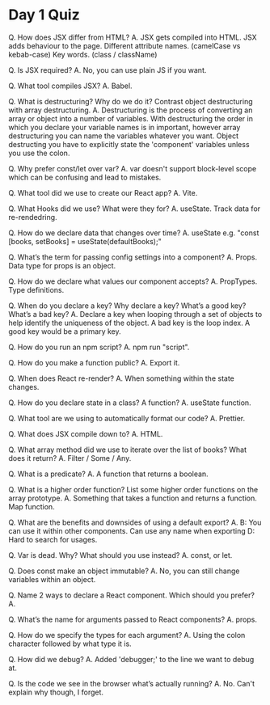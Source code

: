 # Day 1 Quiz

Q. How does JSX differ from HTML?
A. JSX gets compiled into HTML.
JSX adds behaviour to the page.
Different attribute names. (camelCase vs kebab-case)
Key words. (class / className)

Q. Is JSX required?
A. No, you can use plain JS if you want.

Q. What tool compiles JSX?
A. Babel.

Q. What is destructuring? Why do we do it? Contrast object destructuring with array destructuring.
A. Destructuring is the process of converting an array or object into a number of variables. With destructuring the order in which you declare your variable names is in important, however array destructuring you can name the variables whatever you want. Object destructing you have to explicitly state the 'component' variables unless you use the colon.

Q. Why prefer const/let over var?
A. var doesn't support block-level scope which can be confusing and lead to mistakes.

Q. What tool did we use to create our React app?
A. Vite.

Q. What Hooks did we use? What were they for?
A. useState. Track data for re-rendedring.

Q. How do we declare data that changes over time?
A. useState e.g. "const [books, setBooks] = useState(defaultBooks);"

Q. What’s the term for passing config settings into a component?
A. Props. Data type for props is an object.

Q. How do we declare what values our component accepts?
A. PropTypes. Type definitions.

Q. When do you declare a key? Why declare a key? What’s a good key? What’s a bad key?
A. Declare a key when looping through a set of objects to help identify the uniqueness of the object. A bad key is the loop index. A good key would be a primary key.

Q. How do you run an npm script?
A. npm run "script".

Q. How do you make a function public?
A. Export it.

Q. When does React re-render?
A. When something within the state changes.

Q. How do you declare state in a class? A function?
A. useState function.

Q. What tool are we using to automatically format our code?
A. Prettier.

Q. What does JSX compile down to?
A. HTML.

Q. What array method did we use to iterate over the list of books? What does it return?
A. Filter / Some / Any.

Q. What is a predicate?
A. A function that returns a boolean.

Q. What is a higher order function? List some higher order functions on the array prototype.
A. Something that takes a function and returns a function. Map function.

Q. What are the benefits and downsides of using a default export?
A. B: You can use it within other components. Can use any name when exporting D: Hard to search for usages.

Q. Var is dead. Why? What should you use instead?
A. const, or let.

Q. Does const make an object immutable?
A. No, you can still change variables within an object.

Q. Name 2 ways to declare a React component. Which should you prefer?
A.

Q. What’s the name for arguments passed to React components?
A. props.

Q. How do we specify the types for each argument?
A. Using the colon character followed by what type it is.

Q. How did we debug?
A. Added 'debugger;' to the line we want to debug at.

Q. Is the code we see in the browser what’s actually running?
A. No. Can't explain why though, I forget.
